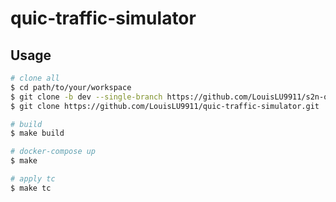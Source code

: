 # quic-traffic-simulator

## Usage

```bash
# clone all
$ cd path/to/your/workspace
$ git clone -b dev --single-branch https://github.com/LouisLU9911/s2n-quic.git
$ git clone https://github.com/LouisLU9911/quic-traffic-simulator.git

# build
$ make build

# docker-compose up
$ make

# apply tc
$ make tc
```
